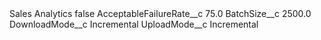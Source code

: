 <?xml version="1.0" encoding="UTF-8"?>
<CustomMetadata xmlns="http://soap.sforce.com/2006/04/metadata" xmlns:xsi="http://www.w3.org/2001/XMLSchema-instance" xmlns:xsd="http://www.w3.org/2001/XMLSchema">
    <label>Sales Analytics</label>
    <protected>false</protected>
    <values>
        <field>AcceptableFailureRate__c</field>
        <value xsi:type="xsd:double">75.0</value>
    </values>
    <values>
        <field>BatchSize__c</field>
        <value xsi:type="xsd:double">2500.0</value>
    </values>
    <values>
        <field>DownloadMode__c</field>
        <value xsi:type="xsd:string">Incremental</value>
    </values>
    <values>
        <field>UploadMode__c</field>
        <value xsi:type="xsd:string">Incremental</value>
    </values>
</CustomMetadata>
